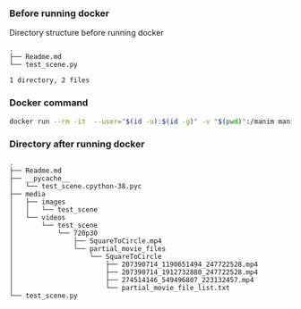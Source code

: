 ### Before running docker
Directory structure before running docker

```
.
├── Readme.md
└── test_scene.py

1 directory, 2 files
```

### Docker command
```bash
docker run --rm -it  --user="$(id -u):$(id -g)" -v "$(pwd)":/manim manimcommunity/manim manim test_scene.py SquareToCircle -qm
```

### Directory after running docker

```
.
├── Readme.md
├── __pycache__
│   └── test_scene.cpython-38.pyc
├── media
│   ├── images
│   │   └── test_scene
│   └── videos
│       └── test_scene
│           └── 720p30
│               ├── SquareToCircle.mp4
│               └── partial_movie_files
│                   └── SquareToCircle
│                       ├── 207390714_1190651494_247722528.mp4
│                       ├── 207390714_1912732880_247722528.mp4
│                       ├── 274514146_549496807_223132457.mp4
│                       └── partial_movie_file_list.txt
└── test_scene.py
```
